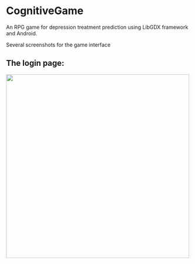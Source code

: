 # CognitiveGame
An RPG game for depression treatment prediction using LibGDX framework and Android.

Several screenshots for the game interface

## The login page:

<img src="/Screenshots/login.gif" width="500">

